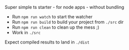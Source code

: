 Super simple ts starter - for node apps - without bundling

- Run `npm run watch` to start the watcher
- Run `npm run build` to build your project from `./src` dir
- Run `npm run clean` to clean up the mess ;)
- Work in `./src`

Expect compiled results to land in `./dist`
